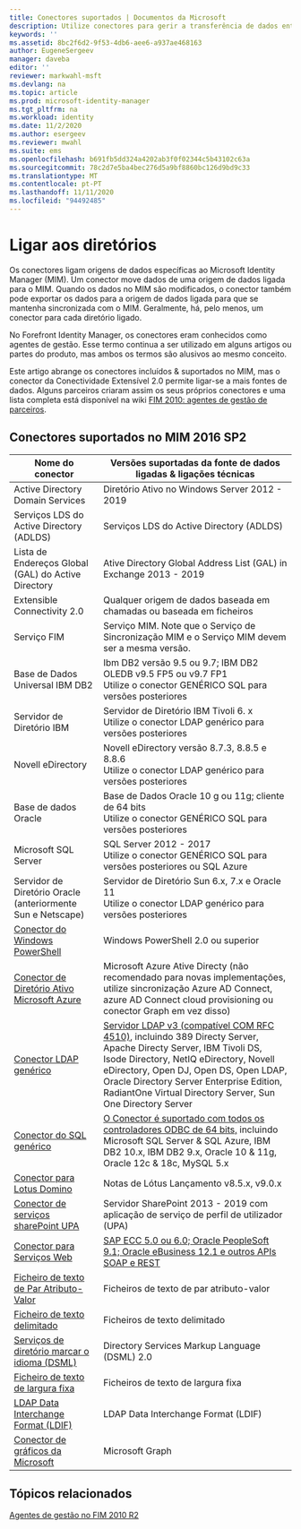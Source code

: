 ```yaml
---
title: Conectores suportados | Documentos da Microsoft
description: Utilize conectores para gerir a transferência de dados entre a MIM e as suas fontes de dados ligadas.
keywords: ''
ms.assetid: 8bc2f6d2-9f53-4db6-aee6-a937ae468163
author: EugeneSergeev
manager: daveba
editor: ''
reviewer: markwahl-msft
ms.devlang: na
ms.topic: article
ms.prod: microsoft-identity-manager
ms.tgt_pltfrm: na
ms.workload: identity
ms.date: 11/2/2020
ms.author: esergeev
ms.reviewer: mwahl
ms.suite: ems
ms.openlocfilehash: b691fb5dd324a4202ab3f0f02344c5b43102c63a
ms.sourcegitcommit: 78c2d7e5ba4bec276d5a9bf8860bc126d9bd9c33
ms.translationtype: MT
ms.contentlocale: pt-PT
ms.lasthandoff: 11/11/2020
ms.locfileid: "94492485"
---
```

# <a name="connect-to-your-directories"></a>Ligar aos diretórios

Os conectores ligam origens de dados específicas ao Microsoft Identity Manager (MIM). Um conector move dados de uma origem de dados ligada para o MIM. Quando os dados no MIM são modificados, o conector também pode exportar os dados para a origem de dados ligada para que se mantenha sincronizada com o MIM. Geralmente, há, pelo menos, um conector para cada diretório ligado.

No Forefront Identity Manager, os conectores eram conhecidos como agentes de gestão. Esse termo continua a ser utilizado em alguns artigos ou partes do produto, mas ambos os termos são alusivos ao mesmo conceito.

Este artigo abrange os conectores incluídos & suportados no MIM, mas o conector da Conectividade Extensível 2.0 permite ligar-se a mais fontes de dados. Alguns parceiros criaram assim os seus próprios conectores e uma lista completa está disponível na wiki [FIM 2010: agentes de gestão de parceiros](https://social.technet.microsoft.com/wiki/contents/articles/1589.fim-2010-management-agents-from-partners.aspx).

## <a name="supported-connectors-in-mim-2016-sp2"></a>Conectores suportados no MIM 2016 SP2

| Nome do conector | Versões suportadas da fonte de dados ligadas & ligações técnicas |
| ---- | ----------------------------------------------- |
| Active Directory Domain Services | Diretório Ativo no Windows Server 2012 - 2019 |
| Serviços LDS do Active Directory (ADLDS) | Serviços LDS do Active Directory (ADLDS) |
| Lista de Endereços Global (GAL) do Active Directory | Ative Directory Global Address List (GAL) in Exchange 2013 - 2019 |
| Extensible Connectivity 2.0 | Qualquer origem de dados baseada em chamadas ou baseada em ficheiros |
| Serviço FIM | Serviço MIM. Note que o Serviço de Sincronização MIM e o Serviço MIM devem ser a mesma versão. |
| Base de Dados Universal IBM DB2 | Ibm DB2 versão 9.5 ou 9.7; IBM DB2 OLEDB v9.5 FP5 ou v9.7 FP1 <br/> Utilize o conector GENÉRICO SQL para versões posteriores|
| Servidor de Diretório IBM | Servidor de Diretório IBM Tivoli 6. x <br/> Utilize o conector LDAP genérico para versões posteriores|
| Novell eDirectory | Novell eDirectory versão 8.7.3, 8.8.5 e 8.8.6 <br/> Utilize o conector LDAP genérico para versões posteriores|
| Base de dados Oracle | Base de Dados Oracle 10 g ou 11g; cliente de 64 bits <br/> Utilize o conector GENÉRICO SQL para versões posteriores|
| Microsoft SQL Server | SQL Server 2012 - 2017 <br/> Utilize o conector GENÉRICO SQL para versões posteriores ou SQL Azure|
| Servidor de Diretório Oracle (anteriormente Sun e Netscape) | Servidor de Diretório Sun 6.x, 7.x e Oracle 11<br/> Utilize o conector LDAP genérico para versões posteriores |
| [Conector do Windows PowerShell](https://msdn.microsoft.com/library/dn640417.aspx) | Windows PowerShell 2.0 ou superior |
| [Conector de Diretório Ativo Microsoft Azure](https://msdn.microsoft.com/library/dn511001.aspx) | Microsoft Azure Ative Directy (não recomendado para novas implementações, utilize sincronização Azure AD Connect, azure AD Connect cloud provisioning ou conector Graph em vez disso) |
| [Conector LDAP genérico](https://msdn.microsoft.com/library/dn510997.aspx) | [Servidor LDAP v3 (compatível COM RFC 4510)](reference/microsoft-identity-manager-2016-connector-genericldap.md#overview-of-the-generic-ldap-connector), incluindo 389 Directy Server, Apache Directy Server, IBM Tivoli DS, Isode Directory, NetIQ eDirectory, Novell eDirectory, Open DJ, Open DS, Open LDAP, Oracle Directory Server Enterprise Edition, RadiantOne Virtual Directory Server, Sun One Directory Server |
| [Conector do SQL genérico](reference/microsoft-identity-manager-2016-connector-genericsql.md) | [O Conector é suportado com todos os controladores ODBC de 64 bits,](reference/microsoft-identity-manager-2016-connector-genericsql.md#overview-of-the-generic-sql-connector) incluindo Microsoft SQL Server & SQL Azure, IBM DB2 10.x, IBM DB2 9.x, Oracle 10 & 11g, Oracle 12c & 18c, MySQL 5.x|
| [Conector para Lotus Domino](https://msdn.microsoft.com/library/hh859750.aspx) | Notas de Lótus Lançamento v8.5.x, v9.0.x |
| [Conector de serviços sharePoint UPA](https://msdn.microsoft.com/library/dn511003.aspx) | Servidor SharePoint 2013 - 2019 com aplicação de serviço de perfil de utilizador (UPA) |
| [Conector para Serviços Web](https://www.microsoft.com/en-us/download/details.aspx?id=51495) | [SAP ECC 5.0 ou 6.0; Oracle PeopleSoft 9.1; Oracle eBusiness 12.1 e outros APIs SOAP e REST](https://docs.microsoft.com/microsoft-identity-manager/reference/microsoft-identity-manager-2016-ma-ws) |
| [Ficheiro de texto de Par Atributo-Valor](https://technet.microsoft.com/library/cc708644(v=ws.10).aspx) | Ficheiros de texto de par atributo-valor |
| [Ficheiro de texto delimitado](https://technet.microsoft.com/library/cc720612(v=ws.10).aspx) | Ficheiros de texto delimitado |
| [Serviços de diretório marcar o idioma (DSML)](https://technet.microsoft.com/library/cc720660(v=ws.10).aspx) | Directory Services Markup Language (DSML) 2.0 |
| [Ficheiro de texto de largura fixa](https://technet.microsoft.com/library/cc720633(v=ws.10).aspx) | Ficheiros de texto de largura fixa |
| [LDAP Data Interchange Format (LDIF)](https://technet.microsoft.com/library/cc708662(v=ws.10).aspx) | LDAP Data Interchange Format (LDIF) |
| [Conector de gráficos da Microsoft](microsoft-identity-manager-2016-connector-graph.md) | Microsoft Graph |

## <a name="related-topics"></a>Tópicos relacionados

[Agentes de gestão no FIM 2010 R2](https://technet.microsoft.com/library/jj133885.aspx)
